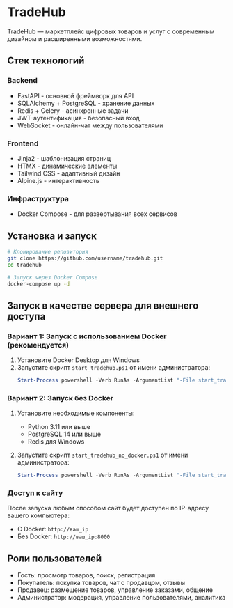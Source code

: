 # TradeHub

TradeHub — маркетплейс цифровых товаров и услуг с современным дизайном и расширенными возможностями.

## Стек технологий

### Backend
- FastAPI - основной фреймворк для API
- SQLAlchemy + PostgreSQL - хранение данных
- Redis + Celery - асинхронные задачи
- JWT-аутентификация - безопасный вход
- WebSocket - онлайн-чат между пользователями

### Frontend
- Jinja2 - шаблонизация страниц
- HTMX - динамические элементы
- Tailwind CSS - адаптивный дизайн
- Alpine.js - интерактивность

### Инфраструктура
- Docker Compose - для развертывания всех сервисов

## Установка и запуск

```bash
# Клонирование репозитория
git clone https://github.com/username/tradehub.git
cd tradehub

# Запуск через Docker Compose
docker-compose up -d
```

## Запуск в качестве сервера для внешнего доступа

### Вариант 1: Запуск с использованием Docker (рекомендуется)

1. Установите Docker Desktop для Windows
2. Запустите скрипт `start_tradehub.ps1` от имени администратора:
   ```powershell
   Start-Process powershell -Verb RunAs -ArgumentList "-File start_tradehub.ps1"
   ```

### Вариант 2: Запуск без Docker

1. Установите необходимые компоненты:
   - Python 3.11 или выше
   - PostgreSQL 14 или выше
   - Redis для Windows

2. Запустите скрипт `start_tradehub_no_docker.ps1` от имени администратора:
   ```powershell
   Start-Process powershell -Verb RunAs -ArgumentList "-File start_tradehub_no_docker.ps1"
   ```

### Доступ к сайту

После запуска любым способом сайт будет доступен по IP-адресу вашего компьютера:
- С Docker: `http://ваш_ip`
- Без Docker: `http://ваш_ip:8000`

## Роли пользователей
- Гость: просмотр товаров, поиск, регистрация
- Покупатель: покупка товаров, чат с продавцом, отзывы
- Продавец: размещение товаров, управление заказами, общение
- Администратор: модерация, управление пользователями, аналитика 